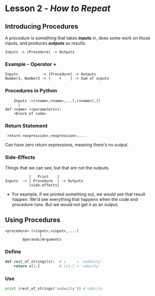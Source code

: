 # Lesson 2 - _How to Repeat_

## Introducing Procedures
A _procedure_ is something that takes **inputs** in, does some work on those inputs, and produces **outputs** as results.
```
Inputs -> |Procedure| -> Outputs
```  
### Example - Operator + 
```
Inputs           -> |Procedure| -> Outputs
Number1, Number2 -> |    +    | -> Sum of inputs
```
### Procedures in Python
```
    Inputs ->(<name>,<name>,...),(<name>),()
      |
def <name> (<parameters>):
    <block of code>
```
### Return Statement
```
 return <expression>,<expression>,.... 
```
Can have zero return expressions, meaning there's no output.

### Side-Effects
Things that we can see, but that are not the outputs.
```
           |   Print    |
Inputs  -> | Procedure  | -> Outputs
           |side-effects|
```
* For example, if we printed something out, we would see that result happen. 
We'd see everything that happens when the code and procedure runs. 
But we would not get it as an output.

## Using Procedures
```
<procedure> (<input>,<input>,....)
                |
        Operands/Arguments
```
### Define
```python
def rest_of_strings(s):  # s     = 'audacity'
    return s[1:]         # s[1:] = 'udacity'
```                            
### Use 
```python
print (rest_of_strings('audacity')) # udacity   
```